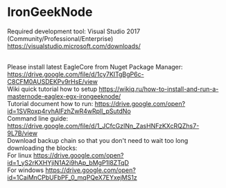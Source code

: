 # IronGeekNode

Required development tool: Visual Studio 2017 (Community/Professional/Enterprise) https://visualstudio.microsoft.com/downloads/

<br/>Please install latest EagleCore from Nuget Package Manager: https://drive.google.com/file/d/1cy7KITgBgP6c-C8CFM0AUSDEKPv9rHsE/view
<br/>Wiki quick tutorial how to setup https://wikiq.ru/how-to-install-and-run-a-masternode-eaglex-egx-irongeeknode/
<br/>Tutorial document how to run: https://drive.google.com/open?id=1SVRoxp4rvhAlFzhZwR4wRpll_pSutdNo
<br/>Command line guide: https://drive.google.com/file/d/1_JCfcGzINn_ZasHNFzKXcRQZhs7-9L7B/view
<br/>
Download backup chain so that you don't need to wait too long downloading the blocks:
<br/>
For linux https://drive.google.com/open?id=1_yS2rKXHYjiN1A2i9hAp_bMgP1l8ZTqD
<br/>
For windows https://drive.google.com/open?id=1CaiMnCPbUFbPF_0_mqPQeX7EYxejMS1z
